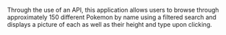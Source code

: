 Through the use of an API, this application allows users to browse through approximately 150 different Pokemon by name using a filtered search and displays a picture of each as well as their height and type upon clicking.
